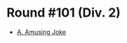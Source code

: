 # Round #101 (Div. 2)

* [A. Amusing Joke][]

[A. Amusing Joke]: http://codeforces.com/contest/141/problem/A
